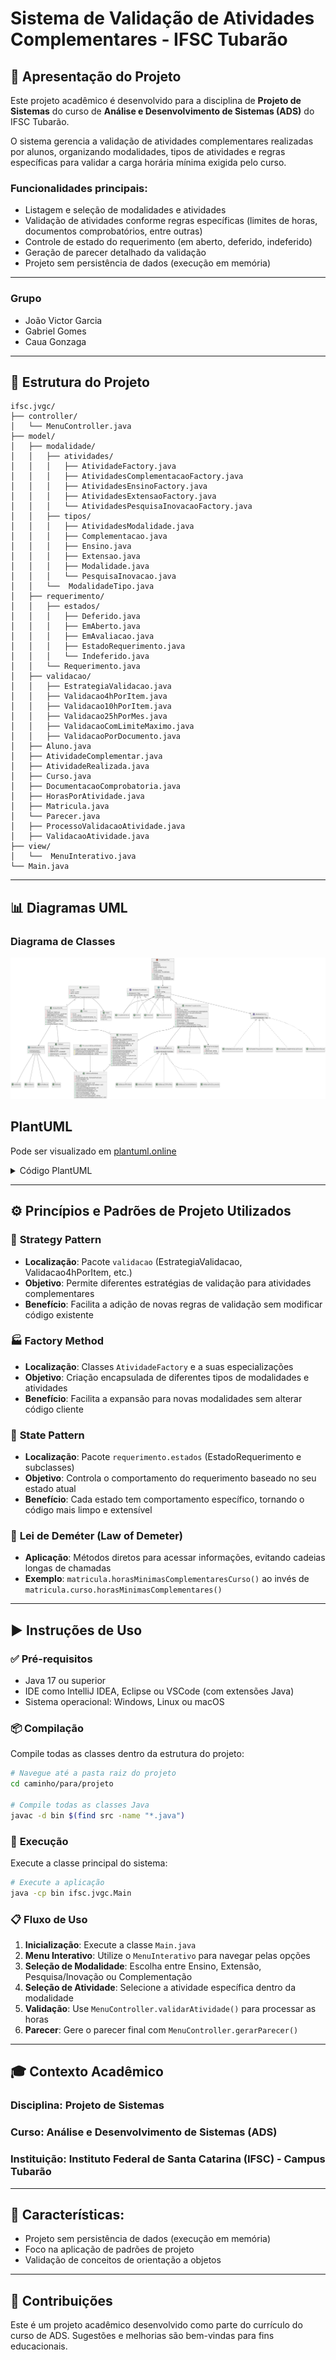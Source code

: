 # Sistema de Validação de Atividades Complementares - IFSC Tubarão

## 📌 Apresentação do Projeto

Este projeto acadêmico é desenvolvido para a disciplina de **Projeto de Sistemas** do curso de **Análise e Desenvolvimento de Sistemas (ADS)** do IFSC Tubarão.

O sistema gerencia a validação de atividades complementares realizadas por alunos, organizando modalidades, tipos de atividades e regras específicas para validar a carga horária mínima exigida pelo curso.

### Funcionalidades principais:
- Listagem e seleção de modalidades e atividades
- Validação de atividades conforme regras específicas (limites de horas, documentos comprobatórios, entre outras)
- Controle de estado do requerimento (em aberto, deferido, indeferido)
- Geração de parecer detalhado da validação
- Projeto sem persistência de dados (execução em memória)

---

### Grupo
- João Victor Garcia
- Gabriel Gomes
- Caua Gonzaga

---

## 📁 Estrutura do Projeto

```
ifsc.jvgc/
├── controller/
│   └── MenuController.java
├── model/
│   ├── modalidade/
│   │   ├── atividades/
│   │   │   ├── AtividadeFactory.java
│   │   │   ├── AtividadesComplementacaoFactory.java
│   │   │   ├── AtividadesEnsinoFactory.java
│   │   │   ├── AtividadesExtensaoFactory.java
│   │   │   └── AtividadesPesquisaInovacaoFactory.java
│   │   ├── tipos/
│   │   │   ├── AtividadesModalidade.java
│   │   │   ├── Complementacao.java
│   │   │   ├── Ensino.java
│   │   │   ├── Extensao.java
│   │   │   ├── Modalidade.java
│   │   │   └── PesquisaInovacao.java
│   │   └──  ModalidadeTipo.java
│   ├── requerimento/
│   │   ├── estados/
│   │   │   ├── Deferido.java
│   │   │   ├── EmAberto.java
│   │   │   ├── EmAvaliacao.java
│   │   │   ├── EstadoRequerimento.java
│   │   │   └── Indeferido.java
│   │   └── Requerimento.java
│   ├── validacao/
│   │   ├── EstrategiaValidacao.java
│   │   ├── Validacao4hPorItem.java
│   │   ├── Validacao10hPorItem.java
│   │   ├── Validacao25hPorMes.java
│   │   ├── ValidacaoComLimiteMaximo.java
│   │   ├── ValidacaoPorDocumento.java
│   ├── Aluno.java
│   ├── AtividadeComplementar.java
│   ├── AtividadeRealizada.java
│   ├── Curso.java
│   ├── DocumentacaoComprobatoria.java
│   ├── HorasPorAtividade.java
│   ├── Matricula.java
│   └── Parecer.java
│   ├── ProcessoValidacaoAtividade.java
│   ├── ValidacaoAtividade.java
├── view/
│   └──  MenuInterativo.java
└── Main.java
```

---

## 📊 Diagramas UML

### Diagrama de Classes
![Diagrama](diagrama.png)

## PlantUML
Pode ser visualizado em [plantuml.online](https://plantuml.online/)

<details>
<summary>Código PlantUML</summary>

```plantuml
@startuml
class Matricula {
  -id: int
  -curso: Curso
  -aluno: Aluno
  +id(): int
  +horasMinimasComplementaresCurso(): int
}

abstract class Modalidade {
  -id: int
  -nome: String
  +nome()
  +atividades()
  +proporcaoPermitida()
}

interface AtividadesModalidade {
  +atividades(): Map
  +proporcaoPermitida(): double
}

class Ensino extends Modalidade implements AtividadesModalidade
class Extensao extends Modalidade implements AtividadesModalidade
class PesquisaInovacao extends Modalidade implements AtividadesModalidade
class Complementacao extends Modalidade implements AtividadesModalidade

enum ModalidadeTipo {
  ENSINO
  PESQUISA
  EXTENSAO
  COMPLEMENTACAO
  -id: int
  -nome: String
  -modalidade: Modalidade
  +id(): int
  +nome(): String
  +modalidade(): Modalidade
  +fromId(id: int): ModalidadeTipo
}

class AtividadeComplementar {
 -id: int
 -descricao: String
 -documentacao: DocumentacaoComprobatoria
 -horasPorAtividade: HorasPorAtividade
 -limiteMaximo: int
 -modalidade: Modalidade
 -estrategia: EstrategiaValidacao
 +limiteMaximo(): int
 +descricao(): String
 +modalidade(): Modalidade
 +descricaoHorasPorAtividade(): String
 +calcularHorasValidas(atividadeRealizada): int
}

class AtividadeRealizada {
 -id: int
 -requerimento: Requerimento
 -atividade: AtividadeComplementar
 -horasApresentadas: int
 -horasRestantesModalidade: int
 -horasRestantesAtividade: int
 -documento: String
 -observacao: String
 +horasRestantesModalidade(): int
 +horasRestantesAtividade(): int
 +horasApresentadas(): int
 +atividade(): AtividadeComplementar
 +documento(): String
 +definirObservacao(observacao): void
 +observacao(): String
 +descricaoAtividade(): String
 +descricaoHorasPorAtividade(): String
 +calcularHorasValidas(): int
}
interface EstrategiaValidacao {
  +validar(AtividadeRealizada)
}

class Validacao4hPorItem implements EstrategiaValidacao
class Validacao10hPorItem implements EstrategiaValidacao
class Validacao25hPorMes implements EstrategiaValidacao
class ValidacaoComLimiteMaximo implements EstrategiaValidacao
class ValidacaoPorDocumento implements EstrategiaValidacao

class ProcessoValidacaoAtividade {
  +validar(realizada): ValidacaoAtividade
  #verificarDocumento(atividade): void
  #registrarValidacao(validacao, horasValidas): void
  #gerarObservacao(validacao): String
}

class ValidacaoAtividade {
  -id: int
  -atividadeRealizada: AtividadeRealizada
  -horasValidadas: int
  -parecer: Parecer
  +definirParecer(parecer): void
  +definirHorasValidadas(horasValidas): void
  +horasValidadas(): int
  +horasApresentadasAtividade(): int
  +horasRestantesAtividade(): int
  +horasRestantesModalidade(): int
  +descricaoAtividade(): String
  +observacaoAtividade(): String
  +descricaoHorasPorAtividade(): String
  +definirObservacaoAtividade(observacao): void
}

abstract class EstadoRequerimento {
  +avaliar(boolean)
  +nomeDoEstado()
}

class EmAberto extends EstadoRequerimento
class EmAvaliacao extends EstadoRequerimento
class Deferido extends EstadoRequerimento
class Indeferido extends EstadoRequerimento

class Requerimento {
  -id: int
  -matricula: Matricula
  -dataRequerimento: LocalDate
  -dataValidacao: LocalDate
  -estado: EstadoRequerimento
  +avaliar(deferido): void
  +setEstado(estado): void
  +validar(): void
  +nomeDoEstado(): String
}

class Parecer {
  -id: int
  -requerimento: Requerimento
  -texto: String
  -dataParecer: LocalDate
  +dataParecer(): LocalDate
  +texto(): String
}

class Curso {
 -id: int
 -nome: String
 -horasMinimasComplementares: int
 +nome(): String
 +horasMinimasComplementares(): int
}

class Aluno {
 -id: int
 -nome: String
 +id(): int
}

class DocumentacaoComprobatoria {
  -id: int
  -descricao: String
}

class HorasPorAtividade {
  -id: int
  -descricao: String
  +descricao(): String
}

interface AtividadeFactory {
 +criar(modalidade): Map
}

class AtividadesComplementacaoFactory implements AtividadeFactory {
}

class AtividadesEnsinoFactory implements AtividadeFactory {
}

class AtividadesExtensaoFactory implements AtividadeFactory {
}

class AtividadesPesquisaInovacaoFactory implements AtividadeFactory {
}

' Relacionamentos
Matricula --> Aluno
Matricula --> Curso

Matricula "1" -- "*" Requerimento

Modalidade "1" -- "*" AtividadeComplementar

Requerimento "1" -- "*" AtividadeRealizada
AtividadeComplementar "1" -- "*" AtividadeRealizada

Requerimento "1" -- "*" Parecer

AtividadeRealizada "1" -- "*" ValidacaoAtividade
Parecer "1" -- "*" ValidacaoAtividade

Requerimento --> EstadoRequerimento
AtividadeComplementar --> EstrategiaValidacao
ProcessoValidacaoAtividade --> ValidacaoAtividade
ModalidadeTipo --> Modalidade
Modalidade --> AtividadeFactory

AtividadeComplementar --> HorasPorAtividade
AtividadeComplementar --> DocumentacaoComprobatoria
@enduml
```
</details>

---

## ⚙️ Princípios e Padrões de Projeto Utilizados

### 🔄 **Strategy Pattern**
- **Localização**: Pacote `validacao` (EstrategiaValidacao, Validacao4hPorItem, etc.)
- **Objetivo**: Permite diferentes estratégias de validação para atividades complementares
- **Benefício**: Facilita a adição de novas regras de validação sem modificar código existente

### 🏭 **Factory Method**
- **Localização**: Classes `AtividadeFactory` e a suas especializações
- **Objetivo**: Criação encapsulada de diferentes tipos de modalidades e atividades
- **Benefício**: Facilita a expansão para novas modalidades sem alterar código cliente

### 🔀 **State Pattern**
- **Localização**: Pacote `requerimento.estados` (EstadoRequerimento e subclasses)
- **Objetivo**: Controla o comportamento do requerimento baseado no seu estado atual
- **Benefício**: Cada estado tem comportamento específico, tornando o código mais limpo e extensível

### 📏 **Lei de Deméter (Law of Demeter)**
- **Aplicação**: Métodos diretos para acessar informações, evitando cadeias longas de chamadas
- **Exemplo**: `matricula.horasMinimasComplementaresCurso()` ao invés de `matricula.curso.horasMinimasComplementares()`

---

## ▶️ Instruções de Uso

### ✅ **Pré-requisitos**
- Java 17 ou superior
- IDE como IntelliJ IDEA, Eclipse ou VSCode (com extensões Java)
- Sistema operacional: Windows, Linux ou macOS

### 📦 **Compilação**
Compile todas as classes dentro da estrutura do projeto:

```bash
# Navegue até a pasta raiz do projeto
cd caminho/para/projeto

# Compile todas as classes Java
javac -d bin $(find src -name "*.java")
```

### 🚀 **Execução**
Execute a classe principal do sistema:

```bash
# Execute a aplicação
java -cp bin ifsc.jvgc.Main
```

### 📋 **Fluxo de Uso**

1. **Inicialização**: Execute a classe `Main.java`
2. **Menu Interativo**: Utilize o `MenuInterativo` para navegar pelas opções
3. **Seleção de Modalidade**: Escolha entre Ensino, Extensão, Pesquisa/Inovação ou Complementação
4. **Seleção de Atividade**: Selecione a atividade específica dentro da modalidade
5. **Validação**: Use `MenuController.validarAtividade()` para processar as horas
6. **Parecer**: Gere o parecer final com `MenuController.gerarParecer()`

---

## 🎓 **Contexto Acadêmico**

### **Disciplina**: Projeto de Sistemas
### **Curso**: Análise e Desenvolvimento de Sistemas (ADS)
### **Instituição**: Instituto Federal de Santa Catarina (IFSC) - Campus Tubarão

---

## 📝 **Características**:
- Projeto sem persistência de dados (execução em memória)
- Foco na aplicação de padrões de projeto
- Validação de conceitos de orientação a objetos

---

## 🤝 **Contribuições**

Este é um projeto acadêmico desenvolvido como parte do currículo do curso de ADS. Sugestões e melhorias são bem-vindas para fins educacionais.


